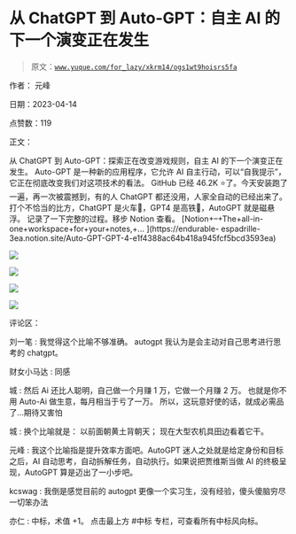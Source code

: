 # 从 ChatGPT 到 Auto-GPT：自主 AI 的下一个演变正在发生

> 原文：[`www.yuque.com/for_lazy/xkrm14/ogs1wt9hoisrs5fa`](https://www.yuque.com/for_lazy/xkrm14/ogs1wt9hoisrs5fa)

作者： 元峰

日期：2023-04-14

点赞数：119

正文：

从 ChatGPT 到 Auto-GPT：探索正在改变游戏规则，自主 AI 的下一个演变正在发生。 Auto-GPT 是一种新的应用程序，它允许 AI 自主行动，可以“自我提示”，它正在彻底改变我们对这项技术的看法。 GitHub 已经 46.2K ⭐了。今天安装跑了一遍，再一次被震撼到，有的人 ChatGPT 都还没用，人家全自动的已经出来了。 打个不恰当的比方，ChatGPT 是火车🚞，GPT4 是高铁🚅，AutoGPT 就是磁悬浮。 记录了一下完整的过程。移步 Notion 查看。 [Notion+–+The+all-in-one+workspace+for+your+notes,+... ](https://endurable- espadrille-3ea.notion.site/Auto-GPT-GPT-4-e1f4388ac64b418a945fcf5bcd3593ea)

![](img/1ce8f778dc85fd237c283f2b44a4eddc.png)  

![](img/f70b5891fabff9a8543dc5dfea394056.png)  

![](img/9d62e74f351b5009d3c7a5f56f4d0961.png)  

![](img/00047a3eabe68066e113147f019b2e2b.png)  

评论区：

刘一笔 : 我觉得这个比喻不够准确。 autogpt 我认为是会主动对自己思考进行思考的 chatgpt。

财女小马达 : 同感

城 : 然后 Ai 还比人聪明，自己做一个月赚 1 万，它做一个月赚 2 万。 也就是你不用 Auto-Ai 做生意，每月相当于亏了一万。 所以，这玩意好使的话，就成必需品了…期待又害怕

城 : 换个比喻就是： 以前面朝黄土背朝天； 现在大型农机具田边看着它干。

元峰 : 我这个比喻指是提升效率方面吧。AutoGPT 迷人之处就是给定身份和目标之后，AI 自动思考，自动拆解任务，自动执行。如果说把贾维斯当做 AI 的终极呈现，AutoGPT 算是迈出了一小步吧。

kcswag : 我倒是感觉目前的 autogpt 更像一个实习生，没有经验，傻头傻脑穷尽一切笨办法

亦仁 : 中标，术值 +1。 点击最上方 #中标 专栏，可查看所有中标风向标。



